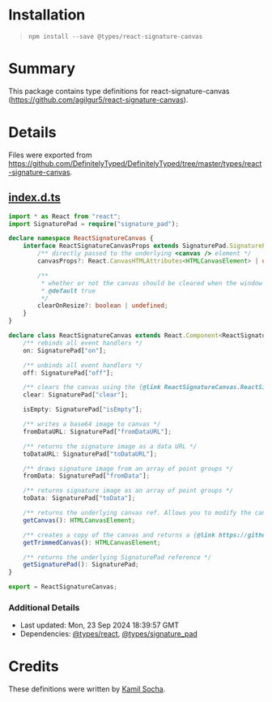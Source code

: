 # Installation
> `npm install --save @types/react-signature-canvas`

# Summary
This package contains type definitions for react-signature-canvas (https://github.com/agilgur5/react-signature-canvas).

# Details
Files were exported from https://github.com/DefinitelyTyped/DefinitelyTyped/tree/master/types/react-signature-canvas.
## [index.d.ts](https://github.com/DefinitelyTyped/DefinitelyTyped/tree/master/types/react-signature-canvas/index.d.ts)
````ts
import * as React from "react";
import SignaturePad = require("signature_pad");

declare namespace ReactSignatureCanvas {
    interface ReactSignatureCanvasProps extends SignaturePad.SignaturePadOptions {
        /** directly passed to the underlying <canvas /> element */
        canvasProps?: React.CanvasHTMLAttributes<HTMLCanvasElement> | undefined;

        /**
         * whether or not the canvas should be cleared when the window resizes
         * @default true
         */
        clearOnResize?: boolean | undefined;
    }
}

declare class ReactSignatureCanvas extends React.Component<ReactSignatureCanvas.ReactSignatureCanvasProps> {
    /** rebinds all event handlers */
    on: SignaturePad["on"];

    /** unbinds all event handlers */
    off: SignaturePad["off"];

    /** clears the canvas using the {@link ReactSignatureCanvas.ReactSignatureCanvasProps.backgroundColor|backgroundColor} prop */
    clear: SignaturePad["clear"];

    isEmpty: SignaturePad["isEmpty"];

    /** writes a base64 image to canvas */
    fromDataURL: SignaturePad["fromDataURL"];

    /** returns the signature image as a data URL */
    toDataURL: SignaturePad["toDataURL"];

    /** draws signature image from an array of point groups */
    fromData: SignaturePad["fromData"];

    /** returns signature image as an array of point groups */
    toData: SignaturePad["toData"];

    /** returns the underlying canvas ref. Allows you to modify the canvas however you want or call methods such as {@link ReactSignatureCanvas.toDataURL|toDataURL()} */
    getCanvas(): HTMLCanvasElement;

    /** creates a copy of the canvas and returns a {@link https://github.com/agilgur5/trim-canvas|trimmed version} of it, with all whitespace removed. */
    getTrimmedCanvas(): HTMLCanvasElement;

    /** returns the underlying SignaturePad reference */
    getSignaturePad(): SignaturePad;
}

export = ReactSignatureCanvas;

````

### Additional Details
 * Last updated: Mon, 23 Sep 2024 18:39:57 GMT
 * Dependencies: [@types/react](https://npmjs.com/package/@types/react), [@types/signature_pad](https://npmjs.com/package/@types/signature_pad)

# Credits
These definitions were written by [Kamil Socha](https://github.com/ksocha).

